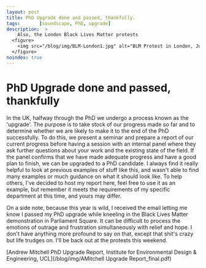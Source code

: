 ```yaml
---
layout: post
title: PhD Upgrade done and passed, thankfully.
tags:       [soundscape, PhD, upgrade]
description:  >
    Also, the London Black Lives Matter protests
  <figure>
    <img src="/blog/img/BLM-London1.jpg" alt="BLM Protest in London, June 6, 2020"/>
  </figure>
noindex: true
---
```


# PhD Upgrade done and passed, thankfully

In the UK, halfway through the PhD we undergo a process known as the 'upgrade'. The purpose is to take stock of our progress made so far and to determine whether we are likely to make it to the end of the PhD successfully. To do this, we present a seminar and prepare a report of our current progress before having a session with an internal panel where they ask further questions about your work and the existing state of the field. If the panel confirms that we have made adequate progress and have a good plan to finish, we can be upgraded to a PhD candidate. I always find it really helpful to look at previous examples of stuff like this, and wasn't able to find many examples or much guidance on what it should look like. To help others, I've decided to host my report here, feel free to use it as an example, but remember it meets the requirements of my specific department at this time, and yours may differ.

On a side note, because this year is wild, I received the email letting me know I passed my PhD upgrade while kneeling in the Black Lives Matter demonstration in Parliament Square. It can be difficult to process the emotions of outrage and frustration simultaneously with relief and hope. I don't have anything more profound to say on that, except that shit's crazy but life trudges on. I'll be back out at the protests this weekend. 

[Andrew Mitchell PhD Upgrade Report, Institute for Environmental Design & Engineering, UCL](/blog/img/AMitchell Upgrade Report_final.pdf)